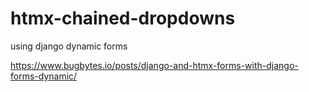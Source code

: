 # htmx-chained-dropdowns

using django dynamic forms

https://www.bugbytes.io/posts/django-and-htmx-forms-with-django-forms-dynamic/
